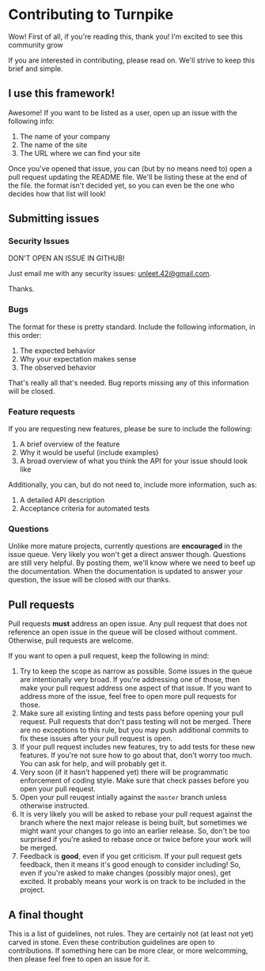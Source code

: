 # Contributing to Turnpike

Wow! First of all, if you're reading this, thank you! I'm excited to see this community grow

If you are interested in contributing, please read on. We'll strive to keep this brief and simple.

## I use this framework!

Awesome! If you want to be listed as a user, open up an issue with the following info:

1. The name of your company
2. The name of the site
3. The URL where we can find your site

Once you've opened that issue, you can (but by no means need to) open a pull request updating the README 
file. We'll be listing these at the end of the file. the format isn't decided yet, so you can even be the 
one who decides how that list will look!

## Submitting issues

### Security Issues

DON'T OPEN AN ISSUE IN GITHUB!

Just email me with any security issues: unleet.42@gmail.com.

Thanks.

### Bugs

The format for these is pretty standard. Include the following information, in this order:

1. The expected behavior
2. Why your expectation makes sense
3. The observed behavior

That's really all that's needed. Bug reports missing any of this information will be closed.

### Feature requests

If you are requesting new features, please be sure to include the following:

 1. A brief overview of the feature
 2. Why it would be useful (include examples)
 3. A broad overview of what you think the API for your issue should look like

Additionally, you can, but do not need to, include more information, such as:

 1. A detailed API description
 2. Acceptance criteria for automated tests
 
### Questions

Unlike more mature projects, currently questions are **encouraged** in the issue queue. Very
likely you won't get a direct answer though. Questions are still very helpful. By posting 
them, we'll know where we need to beef up the documentation. When the documentation is updated
to answer your question, the issue will be closed with our thanks.

## Pull requests

Pull requests **must** address an open issue. Any pull request that does not reference an open
issue in the queue will be closed without comment. Otherwise, pull requests are welcome.

If you want to open a pull request, keep the following in mind:

 1. Try to keep the scope as narrow as possible. Some issues in the queue are intentionally very broad. 
    If you're addressing one of those, then make your pull request address one aspect of that issue. If
    you want to address more of the issue, feel free to open more pull requests for those.
 2. Make sure all existing linting and tests pass before opening your pull request. Pull requests that 
    don't pass testing will not be merged. There are no exceptions to this rule, but you may push
    additional commits to fix these issues after your pull request is open.
 3. If your pull request includes new features, try to add tests for these new features. If you're not 
    sure how to go about that, don't worry too much. You can ask for help, and will probably get it.
 4. Very soon (if it hasn't happened yet) there will be programmatic enforcement of coding style. Make
    sure that check passes before you open your pull request.
 5. Open your pull reuqest intially against the `master` branch unless otherwise instructed. 
 6. It is very likely you will be asked to rebase your pull request against the branch where the next 
    major release is being built, but sometimes we might want your changes to go into an earlier release.
    So, don't be too surprised if you're asked to rebase once or twice before your work will be merged.
 7. Feedback is **good**, even if you get criticism. If your pull request gets feedback, then it means 
    it's good enough to consider including! So, even if you're asked to make changes (possibly major 
    ones), get excited. It probably means your work is on track to be included in the project.
 
 ## A final thought
 
 This is a list of guidelines, not rules. They are certainly not (at least not yet) carved in stone.
 Even these contribution guidelines are open to contributions. If something here can be more clear,
 or more welcomming, then please feel free to open an issue for it.
 
